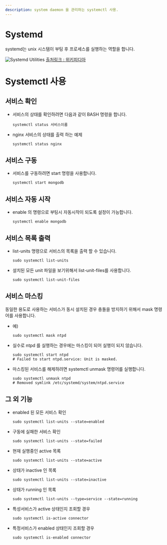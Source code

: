 ```yaml
---
description: system daemon 을 관리하는 systemctl 사용.
---
```


# Systemd
systemd는 unix 시스템이 부팅 후 프로세스를 실행하는 역할을 합니다.

![Systemd Utilities](https://en.wikipedia.org/wiki/Systemd#/media/File:Systemd_components.svg)
[출처링크 : 위키피디아](https://en.wikipedia.org/wiki/Systemd#/media/File:Systemd_components.svg)


# Systemctl 사용


## 서비스 확인
- 서비스의 상태를 확인하려면 다음과 같이 BASH 명령을 합니다.
    ```shell
    systemctl status 서비스이름
    ``` 
- nginx 서비스의 상태를 출력 하는 예제
    ```shell
    systemctl status nginx
    ```

## 서비스 구동
- 서비스를 구동하려면 start 명령을 사용합니다.
    ```shell
    systemctl start mongodb
    ```

## 서비스 자동 시작
- enable 의 명령으로 부팅시 자동시작이 되도록 설정이 가능합니다.
    ```shell
    systemctl enable mongodb
    ```

## 서비스 목록 출력
- list-units 명령으로 서비스의 목록을 출력 할 수 있습니다.
    ```shell
    sudo systemctl list-units
    ```
- 설치된 모든 unit 파일을 보기위해서 list-unit-files를 사용합니다.
    ```shell
    sudo systemctl list-unit-files
    ```
## 서비스 마스킹
동일한 용도로 사용하는 서비스가 동시 설치된 경우 충돌을 방지하기 위해서 mask 명령어를 사용합니다.

- 예)
    ```shell
    sudo systemctl mask ntpd
    ```
- 실수로 ntpd 를 실행하는 경우에는 마스킹이 되어 실행이 되지 않습니다.
    ```shell
    sudo systemctl start ntpd
    # Failed to start ntpd.service: Unit is masked.
    ```
  
- 마스킹된 서비스를 해제하려면 systemctl unmask 명령어를 실행합니다.
    ```shell
    sudo systemctl unmask ntpd
    # Removed symlink /etc/systemd/system/ntpd.service
    ```
## 그 외 기능
- enabled 된 모든 서비스 확인
    ```shell
    sudo systemctl list-units --state=enabled
    ```
- 구동에 실패한 서비스 확인
    ```shell
    sudo systemctl list-units --state=failed
    ```
- 현재 실행중인 active 목록
    ```shell
    sudo systemctl list-units --state=active
    ```
- 상태가 inactive 인 목록
    ```shell
    sudo systemctl list-units --state=inactive
    ```
- 상태가 running 인 목록
    ```shell
    sudo systemctl list-units --type=service --state=running
    ```
- 특성서비스가 active 상태인지 조회할 경우
    ```shell
    sudo systemctl is-active connector
    ```
- 특정서비스가 enabled 상태인지 조회할 경우
    ```shell
    sudo systemctl is-enabled connector
    ```